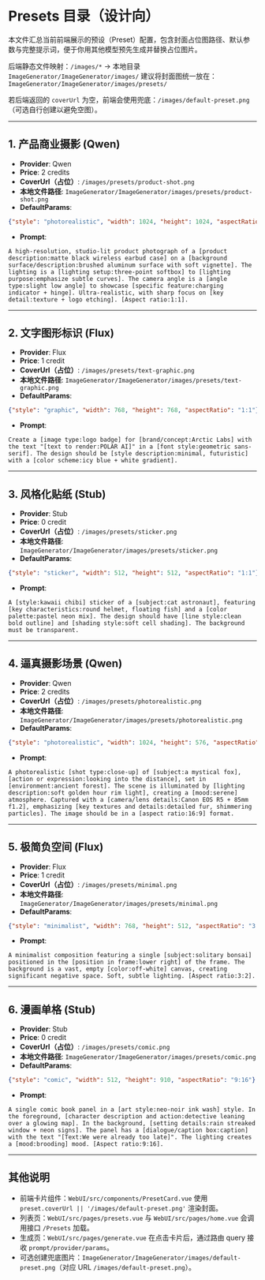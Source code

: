# Presets 目录（设计向）

本文件汇总当前前端展示的预设（Preset）配置，包含封面占位图路径、默认参数与完整提示词，便于你用其他模型预先生成并替换占位图片。

后端静态文件映射：`/images/*` → 本地目录 `ImageGenerator/ImageGenerator/images/`
建议将封面图统一放在：`ImageGenerator/ImageGenerator/images/presets/`

若后端返回的 `coverUrl` 为空，前端会使用兜底：`/images/default-preset.png`（可选自行创建以避免空图）。

---

## 1. 产品商业摄影 (Qwen)
- **Provider**: Qwen
- **Price**: 2 credits
- **CoverUrl（占位）**: `/images/presets/product-shot.png`
- **本地文件路径**: `ImageGenerator/ImageGenerator/images/presets/product-shot.png`
- **DefaultParams**:
```json
{"style": "photorealistic", "width": 1024, "height": 1024, "aspectRatio": "1:1"}
```
- **Prompt**:
```
A high-resolution, studio-lit product photograph of a [product description:matte black wireless earbud case] on a [background surface/description:brushed aluminum surface with soft vignette]. The lighting is a [lighting setup:three-point softbox] to [lighting purpose:emphasize subtle curves]. The camera angle is a [angle type:slight low angle] to showcase [specific feature:charging indicator + hinge]. Ultra-realistic, with sharp focus on [key detail:texture + logo etching]. [Aspect ratio:1:1].
```

---

## 2. 文字图形标识 (Flux)
- **Provider**: Flux
- **Price**: 1 credit
- **CoverUrl（占位）**: `/images/presets/text-graphic.png`
- **本地文件路径**: `ImageGenerator/ImageGenerator/images/presets/text-graphic.png`
- **DefaultParams**:
```json
{"style": "graphic", "width": 768, "height": 768, "aspectRatio": "1:1"}
```
- **Prompt**:
```
Create a [image type:logo badge] for [brand/concept:Arctic Labs] with the text "[text to render:POLAR AI]" in a [font style:geometric sans-serif]. The design should be [style description:minimal, futuristic] with a [color scheme:icy blue + white gradient].
```

---

## 3. 风格化贴纸 (Stub)
- **Provider**: Stub
- **Price**: 0 credit
- **CoverUrl（占位）**: `/images/presets/sticker.png`
- **本地文件路径**: `ImageGenerator/ImageGenerator/images/presets/sticker.png`
- **DefaultParams**:
```json
{"style": "sticker", "width": 512, "height": 512, "aspectRatio": "1:1"}
```
- **Prompt**:
```
A [style:kawaii chibi] sticker of a [subject:cat astronaut], featuring [key characteristics:round helmet, floating fish] and a [color palette:pastel neon mix]. The design should have [line style:clean bold outline] and [shading style:soft cell shading]. The background must be transparent.
```

---

## 4. 逼真摄影场景 (Qwen)
- **Provider**: Qwen
- **Price**: 2 credits
- **CoverUrl（占位）**: `/images/presets/photorealistic.png`
- **本地文件路径**: `ImageGenerator/ImageGenerator/images/presets/photorealistic.png`
- **DefaultParams**:
```json
{"style": "photorealistic", "width": 1024, "height": 576, "aspectRatio": "16:9"}
```
- **Prompt**:
```
A photorealistic [shot type:close-up] of [subject:a mystical fox], [action or expression:looking into the distance], set in [environment:ancient forest]. The scene is illuminated by [lighting description:soft golden hour rim light], creating a [mood:serene] atmosphere. Captured with a [camera/lens details:Canon EOS R5 + 85mm f1.2], emphasizing [key textures and details:detailed fur, shimmering particles]. The image should be in a [aspect ratio:16:9] format.
```

---

## 5. 极简负空间 (Flux)
- **Provider**: Flux
- **Price**: 1 credit
- **CoverUrl（占位）**: `/images/presets/minimal.png`
- **本地文件路径**: `ImageGenerator/ImageGenerator/images/presets/minimal.png`
- **DefaultParams**:
```json
{"style": "minimalist", "width": 768, "height": 512, "aspectRatio": "3:2"}
```
- **Prompt**:
```
A minimalist composition featuring a single [subject:solitary bonsai] positioned in the [position in frame:lower right] of the frame. The background is a vast, empty [color:off-white] canvas, creating significant negative space. Soft, subtle lighting. [Aspect ratio:3:2].
```

---

## 6. 漫画单格 (Stub)
- **Provider**: Stub
- **Price**: 0 credit
- **CoverUrl（占位）**: `/images/presets/comic.png`
- **本地文件路径**: `ImageGenerator/ImageGenerator/images/presets/comic.png`
- **DefaultParams**:
```json
{"style": "comic", "width": 512, "height": 910, "aspectRatio": "9:16"}
```
- **Prompt**:
```
A single comic book panel in a [art style:neo-noir ink wash] style. In the foreground, [character description and action:detective leaning over a glowing map]. In the background, [setting details:rain streaked window + neon signs]. The panel has a [dialogue/caption box:caption] with the text "[Text:We were already too late]". The lighting creates a [mood:brooding] mood. [Aspect ratio:9:16].
```

---

## 其他说明
- 前端卡片组件：`WebUI/src/components/PresetCard.vue` 使用 `preset.coverUrl || '/images/default-preset.png'` 渲染封面。
- 列表页：`WebUI/src/pages/presets.vue` 与 `WebUI/src/pages/home.vue` 会调用接口 `/Presets` 加载。
- 生成页：`WebUI/src/pages/generate.vue` 在点击卡片后，通过路由 query 接收 `prompt/provider/params`。
- 可选创建兜底图片：`ImageGenerator/ImageGenerator/images/default-preset.png`（对应 URL `/images/default-preset.png`）。
